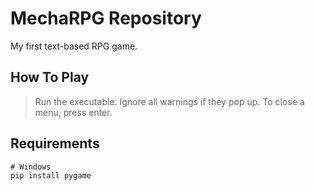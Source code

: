 # MechaRPG Repository
My first text-based RPG game.

## How To Play
> Run the executable. Ignore all warnings if they pop up.
> To close a menu, press enter.

## Requirements

    # Windows
    pip install pygame

